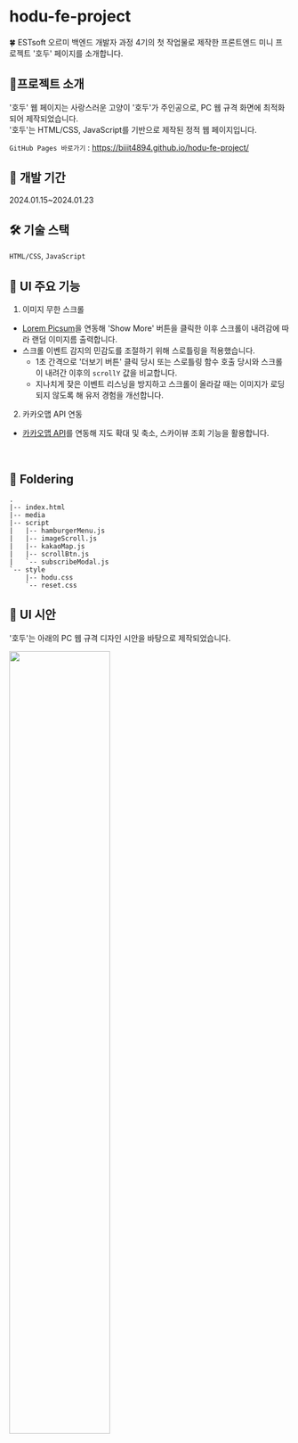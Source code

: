 # hodu-fe-project

🍀 ESTsoft 오르미 백엔드 개발자 과정 4기의 첫 작업물로 제작한 프론트엔드 미니 프로젝트 '호두' 페이지를 소개합니다.
<br>

## 📝프로젝트 소개

'호두' 웹 페이지는 사랑스러운 고양이 '호두'가 주인공으로, PC 웹 규격 화면에 최적화되어 제작되었습니다.<br>
'호두'는 HTML/CSS, JavaScript를 기반으로 제작된 정적 웹 페이지입니다.<br>

`GitHub Pages 바로가기` : https://biiit4894.github.io/hodu-fe-project/
<br>

## 📆 개발 기간

2024.01.15~2024.01.23
<br>

## 🛠 기술 스택

`HTML/CSS`, `JavaScript`
<br>

## 📌 UI 주요 기능

1. 이미지 무한 스크롤

- <a href="https://picsum.photos/">Lorem Picsum</a>을 연동해 'Show More' 버튼을 클릭한 이후 스크롤이 내려감에 따라 랜덤 이미지름 출력합니다.
- 스크롤 이벤트 감지의 민감도를 조절하기 위해 스로틀링을 적용했습니다.
  - 1초 간격으로 '더보기 버튼' 클릭 당시 또는 스로틀링 함수 호출 당시와 스크롤이 내려간 이후의 `scrollY` 값을 비교합니다.
  - 지나치게 잦은 이벤트 리스닝을 방지하고 스크롤이 올라갈 때는 이미지가 로딩되지 않도록 해 유저 경험을 개선합니다.

2. 카카오맵 API 연동

- <a href="https://apis.map.kakao.com/">카카오맵 API</a>를 연동해 지도 확대 및 축소, 스카이뷰 조회 기능을 활용합니다.

   <br>

## 📁 Foldering

```
.
|-- index.html
|-- media
|-- script
|   |-- hamburgerMenu.js
|   |-- imageScroll.js
|   |-- kakaoMap.js
|   |-- scrollBtn.js
|   `-- subscribeModal.js
`-- style
    |-- hodu.css
    `-- reset.css
```

## 🎨 UI 시안

'호두'는 아래의 PC 웹 규격 디자인 시안을 바탕으로 제작되었습니다.

<img width="60%" src="https://github.com/biiit4894/hodu-fe-project/assets/82032418/ea9e2806-8dab-414f-a197-2cc0c9b6a777">
